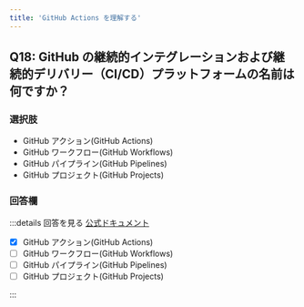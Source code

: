 ```yaml
---
title: 'GitHub Actions を理解する'
---
```


## Q18: GitHub の継続的インテグレーションおよび継続的デリバリー（CI/CD）プラットフォームの名前は何ですか？

### 選択肢

- GitHub アクション(GitHub Actions)
- GitHub ワークフロー(GitHub Workflows)
- GitHub パイプライン(GitHub Pipelines)
- GitHub プロジェクト(GitHub Projects)

### 回答欄

:::details 回答を見る
[公式ドキュメント](https://docs.github.com/ja/actions/learn-github-actions/understanding-github-actions)

- [x] GitHub アクション(GitHub Actions)
- [ ] GitHub ワークフロー(GitHub Workflows)
- [ ] GitHub パイプライン(GitHub Pipelines)
- [ ] GitHub プロジェクト(GitHub Projects)

:::

